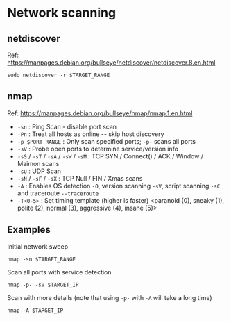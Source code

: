 # Network scanning
## netdiscover
Ref: <https://manpages.debian.org/bullseye/netdiscover/netdiscover.8.en.html>
```console
sudo netdiscover -r $TARGET_RANGE
```
## nmap
Ref: <https://manpages.debian.org/bullseye/nmap/nmap.1.en.html>

- `-sn` : Ping Scan - disable port scan
- `-Pn` : Treat all hosts as online -- skip host discovery
- `-p $PORT_RANGE` : Only scan specified ports; `-p-` scans all ports
- `-sV` : Probe open ports to determine service/version info
- `-sS` / `-sT` / `-sA` / `-sW` / `-sM` : TCP SYN / Connect() / ACK / Window / Maimon scans
- `-sU` : UDP Scan
- `-sN` / `-sF` / `-sX` : TCP Null / FIN / Xmas scans
- `-A` : Enables OS detection `-O`, version scanning `-sV`, script scanning `-sC` and traceroute `--traceroute`
- `-T<0-5>` : Set timing template (higher is faster) <paranoid (0), sneaky (1), polite (2), normal (3), aggressive (4), insane (5)>

## Examples
Initial network sweep
```console
nmap -sn $TARGET_RANGE
```
Scan all ports with service detection
```console
nmap -p- -sV $TARGET_IP
```
Scan with more details (note that using `-p-` with `-A` will take a long time)
```console
nmap -A $TARGET_IP
```
